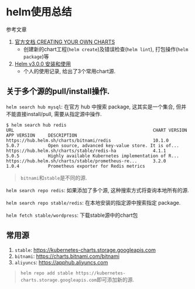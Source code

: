 # helm使用总结

参考文章

1. [官方文档 CREATING YOUR OWN CHARTS](https://helm.sh/docs/intro/using_helm/#creating-your-own-charts)
    - 创建新的chart工程(`helm create`)及错误检查(`helm lint`), 打包操作(`helm package`)等
2. [Helm v3.0.0 安装和使用](https://blog.csdn.net/twingao/article/details/103218363)
    - 个人的使用记录, 给出了3个常用chart源.

## 关于多个源的pull/install操作.

`helm search hub mysql`: 在官方 hub 中搜索 package, 这其实是一个集合, 但并不能直接install/pull, 需要从指定源中操作.

```
$ helm search hub redis
URL                                                     CHART VERSION   APP VERSION     DESCRIPTION
https://hub.helm.sh/charts/bitnami/redis                10.1.0          5.0.7           Open source, advanced key-value store. It is of...
https://hub.helm.sh/charts/stable/redis-ha              4.1.1           5.0.5           Highly available Kubernetes implementation of R...
https://hub.helm.sh/charts/stable/prometheus-re...      3.2.0           1.0.4           Prometheus exporter for Redis metrics
```

> `bitnami`和`stable`是不同的源.

`helm search repo redis`: 如果添加了多个源, 这种搜索方式将查询本地所有的源.

`helm search repo stable/redis`: 在本地安装的指定源中搜索指定 package.

`helm fetch stable/wordpress`: 下载stable源中的chart包

## 常用源

1. `stable`:     https://kubernetes-charts.storage.googleapis.com
2. `bitnami`:    https://charts.bitnami.com/bitnami
3. `aliyuncs`:   https://apphub.aliyuncs.com

> `helm repo add stable https://kubernetes-charts.storage.googleapis.com`即可添加新的源.
